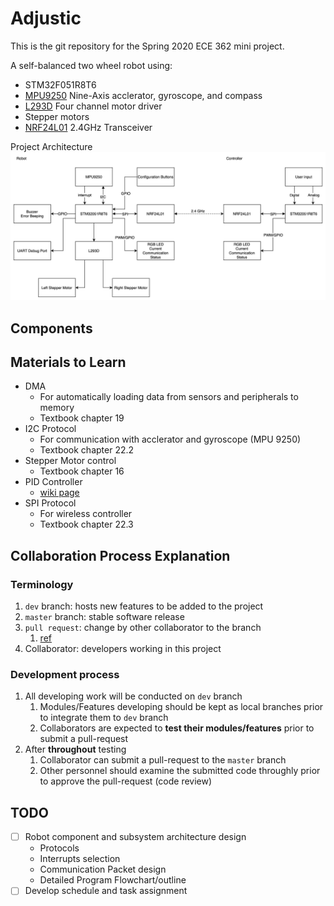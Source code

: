 # Adjustic

This is the git repository for the Spring 2020 ECE 362 mini project.  

A self-balanced two wheel robot using:

* STM32F051R8T6
* [MPU9250](https://invensense.tdk.com/products/motion-tracking/9-axis/mpu-9250/) Nine-Axis acclerator, gyroscope, and compass
* [L293D](https://www.st.com/en/motor-drivers/l293d.html) Four channel motor driver
* Stepper motors
* [NRF24L01](https://www.sparkfun.com/datasheets/Components/nRF24L01_prelim_prod_spec_1_2.pdf) 2.4GHz Transceiver

Project Architecture
![Design Structure](./docs/images/structure.png)

## Components

## Materials to Learn

* DMA
  * For automatically loading data from sensors and peripherals to memory
  * Textbook chapter 19
* I2C Protocol
  * For communication with acclerator and gyroscope (MPU 9250)
  * Textbook chapter 22.2
* Stepper Motor control
  * Textbook chapter 16
* PID Controller
  * [wiki page](https://en.wikipedia.org/wiki/PID_controller)
* SPI Protocol
  * For wireless controller
  * Textbook chapter 22.3

## Collaboration Process Explanation

### Terminology

1. `dev` branch: hosts new features to be added to the project
2. `master` branch: stable software release
3. `pull request`: change by other collaborator to the branch
   1. [ref](https://help.github.com/en/github/collaborating-with-issues-and-pull-requests/about-pull-requests)
4. Collaborator: developers working in this project

### Development process

1. All developing work will be conducted on `dev` branch
   1. Modules/Features developing should be kept as local branches prior to integrate them to `dev` branch
   2. Collaborators are expected to **test their modules/features** prior to submit a pull-request
2. After **throughout** testing
   1. Collaborator can submit a pull-request to the `master` branch
   2. Other personnel should examine the submitted code throughly prior to approve the pull-request (code review)

## TODO

* [ ] Robot component and subsystem architecture design
  * Protocols
  * Interrupts selection
  * Communication Packet design
  * Detailed Program Flowchart/outline
* [ ] Develop schedule and task assignment
